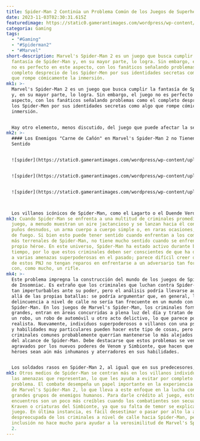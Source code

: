 ```yaml
---
title: Spider-Man 2 Continúa un Problema Común de los Juegos de Superhéroes
date: 2023-11-03T02:30:31.615Z
featuredimage: https://static0.gamerantimages.com/wordpress/wp-content/uploads/2023/10/marvel-s-spider-man-2-all-combat-improvements-explained.jpg?q=50&fit=contain&w=1140&h=&dpr=1.5
categoria: Gaming
tags:
  - "#Gaming"
  - "#Spiderman2"
  - "#Marvel"
short-description: Marvel's Spider-Man 2 es un juego que busca cumplir la
  fantasía de Spider-Man y, en su mayor parte, lo logra. Sin embargo, el juego
  no es perfecto en este aspecto, con los fanáticos señalando problemas como el
  completo desprecio de los Spider-Men por sus identidades secretas como algo
  que rompe cómicamente la inmersión.
mk1: >-
  Marvel's Spider-Man 2 es un juego que busca cumplir la fantasía de Spider-Man
  y, en su mayor parte, lo logra. Sin embargo, el juego no es perfecto en este
  aspecto, con los fanáticos señalando problemas como el completo desprecio de
  los Spider-Men por sus identidades secretas como algo que rompe cómicamente la
  inmersión.


  Hay otro elemento, menos discutido, del juego que puede afectar la sensación de verosimilitud e inmersión, y este problema se puede observar en varios títulos de superhéroes diferentes, como los juegos de Batman: Arkham. En la mayoría de los juegos de superhéroes, la jugabilidad se centra en gran medida en los encuentros de combate, y muchos de ellos, incluida la franquicia Marvel's Spider-Man, tienden a ofrecer grandes batallas estilo arena con una serie de enemigos más pequeños, conocidos como "carne de cañón". Esta es una buena manera de permitir a los jugadores ejercitar sus habilidades con un sistema de combate y cumplir una fantasía de poder, pero en juegos como Marvel's Spider-Man 2, presenta algunos problemas, especialmente en los detalles.
mk2: >-
  #### Los Enemigos "Carne de Cañón" en Marvel's Spider-Man 2 no Tienen Mucho
  Sentido


  ![spider](https://static0.gamerantimages.com/wordpress/wp-content/uploads/2023/10/maxresdefault-1-1.jpg?q=50&fit=contain&w=750&h=415&dpr=1.5 "spider")


  ![spider](https://static0.gamerantimages.com/wordpress/wp-content/uploads/2023/10/spider-man-2-miles-fighting-sandman-1.jpg?q=50&fit=contain&w=750&h=415&dpr=1.5 "spider")


  ![spider](https://static0.gamerantimages.com/wordpress/wp-content/uploads/2023/10/spider-man-2-fighting.jpg?q=50&fit=contain&w=750&h=415&dpr=1.5 "spider")



  Los villanos icónicos de Spider-Man, como el Lagarto o el Duende Verde, como individuos mejorados químicamente y psicológicamente perturbados, tienen varias razones para enfrentarse a Spider-Man. Por supuesto, Spider-Man casi siempre sale victorioso, pero al menos tiene sentido que estos compañeros superhumanos crean que tienen una oportunidad contra el héroe titular. Sin embargo, los soldados rasos en Spider-Man 2, al igual que en sus predecesores, no tienen derecho a sentirse tan seguros.
mk3: Cuando Spider-Man se enfrenta a una multitud de criminales promedio en el
  juego, a menudo muestran un aire jactancioso y se lanzan hacia él con los
  puños desnudos, un arma cuerpo a cuerpo simple o, en raras ocasiones, un arma
  de fuego. Si bien esto puede tener sentido cuando enfrentan a los compañeros
  más terrenales de Spider-Man, no tiene mucho sentido cuando se enfrentan al
  propio héroe. En este universo, Spider-Man ha estado activo durante bastante
  tiempo, por lo que estos criminales deben ser conscientes de que ha derrotado
  a varias amenazas superpoderosas en el pasado; parece difícil creer que tantos
  de estos PNJ no tengan reparos en enfrentarse a un adversario tan formidable
  con, como mucho, un rifle.
mk4: >-
  Este problema impregna la construcción del mundo de los juegos de Spider-Man
  de Insomniac. Es extraño que los criminales que luchan contra Spider-Man estén
  tan imperturbables ante su poder, pero el análisis podría llevarse aún más
  allá de las propias batallas: se podría argumentar que, en general, la
  delincuencia a nivel de calle no sería tan frecuente en un mundo con
  Spider-Man. En los juegos de Marvel's Spider-Man, los criminales forman grupos
  grandes, entran en áreas concurridas a plena luz del día y tratan de cometer
  un robo, un robo de automóvil u otro acto delictivo, lo que parece poco
  realista. Nuevamente, individuos superpoderosos o villanos con una psicología
  y habilidades muy particulares pueden hacer este tipo de cosas, pero los
  criminales comunes probablemente querrían mantenerse lo más alejados posible
  del alcance de Spider-Man. Debe destacarse que estos problemas se ven
  agravados por los nuevos poderes de Venom y Simbionte, que hacen que los
  héroes sean aún más inhumanos y aterradores en sus habilidades.


  Los soldados rasos en Spider-Man 2, al igual que en sus predecesores, no tienen derecho a sentirse tan seguros.
mk5: Otros medios de Spider-Man se centran más en los villanos individuales y
  las amenazas que representan, lo que les ayuda a evitar por completo este
  problema. El combate desempeña un papel importante en la experiencia de juego
  de Marvel's Spider-Man 2, lo que lleva a este enfoque en la lucha contra
  grandes grupos de enemigos humanos. Para darle crédito al juego, estos
  encuentros son un poco más creíbles cuando los combatientes son secuaces de
  Kraven o criaturas del Simbionte, ya que su falta de temor se explica en el
  juego. En última instancia, es fácil desestimar o pasar por alto la actitud
  despreocupada de los criminales a nivel de calle hacia Spider-Man, pero su
  inclusión no hace mucho para ayudar a la verosimilitud de Marvel's Spider-Man
  2.
---
```

